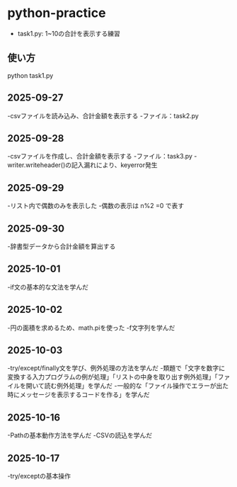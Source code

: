 # python-practice
- task1.py: 1~10の合計を表示する練習
## 使い方
python task1.py
## 2025-09-27
-csvファイルを読み込み、合計金額を表示する
-ファイル：task2.py
## 2025-09-28
-csvファイルを作成し、合計金額を表示する
-ファイル：task3.py
-writer.writeheader()の記入漏れにより、keyerror発生
## 2025-09-29
-リスト内で偶数のみを表示した
-偶数の表示は n%2 =0 で表す
## 2025-09-30
-辞書型データから合計金額を算出する
## 2025-10-01
-if文の基本的な文法を学んだ
## 2025-10-02
-円の面積を求めるため、math.piを使った
-f文字列を学んだ
## 2025-10-03
-try/except/finally文を学び、例外処理の方法を学んだ
-類題で「文字を数字に変換する入力プログラムの例が処理」「リストの中身を取り出す例外処理」「ファイルを開いて読む例外処理」を学んだ
-一般的な「ファイル操作でエラーが出た時にメッセージを表示するコードを作る」を学んだ
## 2025-10-16
-Pathの基本動作方法を学んだ
-CSVの読込を学んだ
## 2025-10-17
-try/exceptの基本操作

